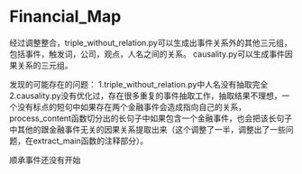 # Financial_Map
经过调整整合，triple_without_relation.py可以生成出事件关系外的其他三元组，包括事件，触发词，公司，观点，人名之间的关系。
causality.py可以生成事件因果关系的三元组。

发现的可能存在的问题：
1.triple_without_relation.py中人名没有抽取完全
2.causality.py没有优化过，存在很多重复的事件抽取工作，抽取结果不理想，一个没有标点的短句中如果存在两个金融事件会造成指向自己的关系，process_content函数切分出的长句子中如果包含一个金融事件，也会把该长句子中其他的跟金融事件无关的因果关系提取出来（这个调整了一半，调整出了一些问题，在extract_main函数的注释部分）。

顺承事件还没有开始
